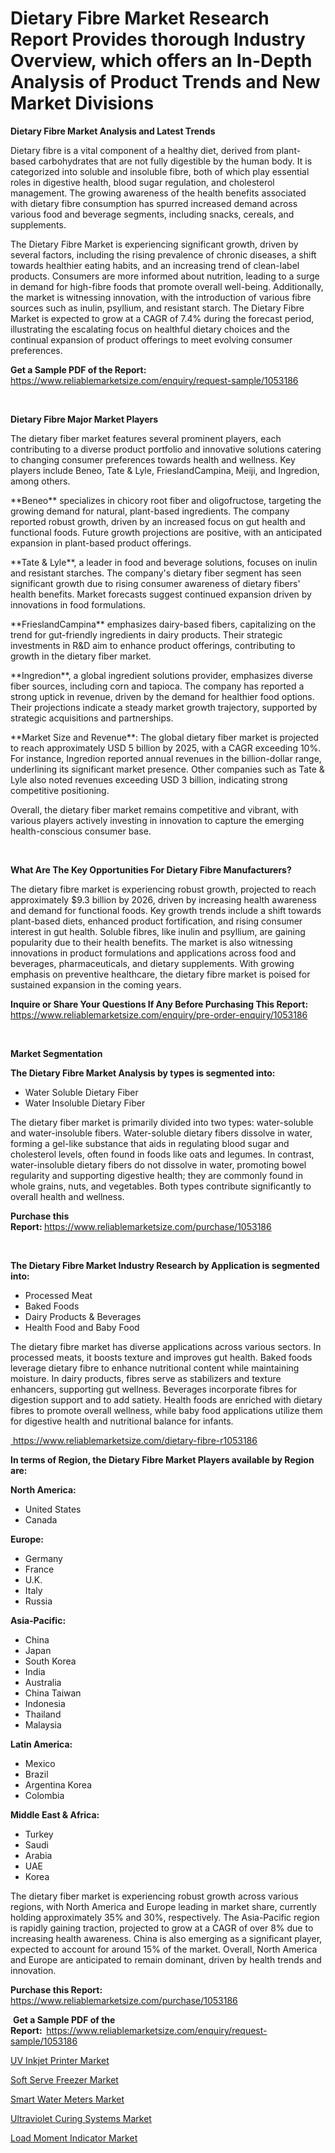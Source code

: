 <p><h1>Dietary Fibre Market Research Report Provides thorough Industry Overview, which offers an In-Depth Analysis of Product Trends and New Market Divisions</h1></p><p><strong>Dietary Fibre Market Analysis and Latest Trends</strong></p>
<p><p>Dietary fibre is a vital component of a healthy diet, derived from plant-based carbohydrates that are not fully digestible by the human body. It is categorized into soluble and insoluble fibre, both of which play essential roles in digestive health, blood sugar regulation, and cholesterol management. The growing awareness of the health benefits associated with dietary fibre consumption has spurred increased demand across various food and beverage segments, including snacks, cereals, and supplements.</p><p>The Dietary Fibre Market is experiencing significant growth, driven by several factors, including the rising prevalence of chronic diseases, a shift towards healthier eating habits, and an increasing trend of clean-label products. Consumers are more informed about nutrition, leading to a surge in demand for high-fibre foods that promote overall well-being. Additionally, the market is witnessing innovation, with the introduction of various fibre sources such as inulin, psyllium, and resistant starch. The Dietary Fibre Market is expected to grow at a CAGR of 7.4% during the forecast period, illustrating the escalating focus on healthful dietary choices and the continual expansion of product offerings to meet evolving consumer preferences.</p></p>
<p><strong>Get a Sample PDF of the Report:&nbsp;</strong> <a href="https://www.reliablemarketsize.com/enquiry/request-sample/1053186?utm_campaign=1939&utm_medium=2&utm_source=Github&utm_content=ia&utm_term=26122024&utm_id=dietary-fibre">https://www.reliablemarketsize.com/enquiry/request-sample/1053186</a></p>
<p>&nbsp;</p>
<p><strong>Dietary Fibre Major Market Players</strong></p>
<p><p>The dietary fiber market features several prominent players, each contributing to a diverse product portfolio and innovative solutions catering to changing consumer preferences towards health and wellness. Key players include Beneo, Tate & Lyle, FrieslandCampina, Meiji, and Ingredion, among others.</p><p>**Beneo** specializes in chicory root fiber and oligofructose, targeting the growing demand for natural, plant-based ingredients. The company reported robust growth, driven by an increased focus on gut health and functional foods. Future growth projections are positive, with an anticipated expansion in plant-based product offerings.</p><p>**Tate & Lyle**, a leader in food and beverage solutions, focuses on inulin and resistant starches. The company's dietary fiber segment has seen significant growth due to rising consumer awareness of dietary fibers' health benefits. Market forecasts suggest continued expansion driven by innovations in food formulations.</p><p>**FrieslandCampina** emphasizes dairy-based fibers, capitalizing on the trend for gut-friendly ingredients in dairy products. Their strategic investments in R&D aim to enhance product offerings, contributing to growth in the dietary fiber market.</p><p>**Ingredion**, a global ingredient solutions provider, emphasizes diverse fiber sources, including corn and tapioca. The company has reported a strong uptick in revenue, driven by the demand for healthier food options. Their projections indicate a steady market growth trajectory, supported by strategic acquisitions and partnerships.</p><p>**Market Size and Revenue**: The global dietary fiber market is projected to reach approximately USD 5 billion by 2025, with a CAGR exceeding 10%. For instance, Ingredion reported annual revenues in the billion-dollar range, underlining its significant market presence. Other companies such as Tate & Lyle also noted revenues exceeding USD 3 billion, indicating strong competitive positioning.</p><p>Overall, the dietary fiber market remains competitive and vibrant, with various players actively investing in innovation to capture the emerging health-conscious consumer base.</p></p>
<p>&nbsp;</p>
<p><strong>What Are The Key Opportunities For Dietary Fibre Manufacturers?</strong></p>
<p><p>The dietary fibre market is experiencing robust growth, projected to reach approximately $9.3 billion by 2026, driven by increasing health awareness and demand for functional foods. Key growth trends include a shift towards plant-based diets, enhanced product fortification, and rising consumer interest in gut health. Soluble fibres, like inulin and psyllium, are gaining popularity due to their health benefits. The market is also witnessing innovations in product formulations and applications across food and beverages, pharmaceuticals, and dietary supplements. With growing emphasis on preventive healthcare, the dietary fibre market is poised for sustained expansion in the coming years.</p></p>
<p><strong>Inquire or Share Your Questions If Any Before Purchasing This Report:</strong> <a href="https://www.reliablemarketsize.com/enquiry/pre-order-enquiry/1053186?utm_campaign=1939&utm_medium=2&utm_source=Github&utm_content=ia&utm_term=26122024&utm_id=dietary-fibre">https://www.reliablemarketsize.com/enquiry/pre-order-enquiry/1053186</a></p>
<p>&nbsp;</p>
<p><strong>Market Segmentation</strong></p>
<p><strong>The Dietary Fibre Market Analysis by types is segmented into:</strong></p>
<p><ul><li>Water Soluble Dietary Fiber</li><li>Water Insoluble Dietary Fiber</li></ul></p>
<p><p>The dietary fiber market is primarily divided into two types: water-soluble and water-insoluble fibers. Water-soluble dietary fibers dissolve in water, forming a gel-like substance that aids in regulating blood sugar and cholesterol levels, often found in foods like oats and legumes. In contrast, water-insoluble dietary fibers do not dissolve in water, promoting bowel regularity and supporting digestive health; they are commonly found in whole grains, nuts, and vegetables. Both types contribute significantly to overall health and wellness.</p></p>
<p><strong>Purchase this Report:&nbsp;</strong><a href="https://www.reliablemarketsize.com/purchase/1053186?utm_campaign=1939&utm_medium=2&utm_source=Github&utm_content=ia&utm_term=26122024&utm_id=dietary-fibre">https://www.reliablemarketsize.com/purchase/1053186</a></p>
<p>&nbsp;</p>
<p><strong>The Dietary Fibre Market Industry Research by Application is segmented into:</strong></p>
<p><ul><li>Processed Meat</li><li>Baked Foods</li><li>Dairy Products & Beverages</li><li>Health Food and Baby Food</li></ul></p>
<p><p>The dietary fibre market has diverse applications across various sectors. In processed meats, it boosts texture and improves gut health. Baked foods leverage dietary fibre to enhance nutritional content while maintaining moisture. In dairy products, fibres serve as stabilizers and texture enhancers, supporting gut wellness. Beverages incorporate fibres for digestion support and to add satiety. Health foods are enriched with dietary fibres to promote overall wellness, while baby food applications utilize them for digestive health and nutritional balance for infants.</p></p>
<p><a href="https://www.reliablemarketsize.com/dietary-fibre-r1053186?utm_campaign=1939&utm_medium=2&utm_source=Github&utm_content=ia&utm_term=26122024&utm_id=dietary-fibre">&nbsp;https://www.reliablemarketsize.com/dietary-fibre-r1053186</a></p>
<p><strong>In terms of Region, the Dietary Fibre Market Players available by Region are:</strong></p>
<p>
    <p> <strong> North America: </strong>
        <ul>
            <li>United States</li>
            <li>Canada</li>
        </ul>
        </p> 
    <p> <strong> Europe: </strong>
        <ul>
            <li>Germany</li>
            <li>France</li>
            <li>U.K.</li>
            <li>Italy</li>
            <li>Russia</li>
        </ul>
        </p> 
    <p> <strong> Asia-Pacific: </strong>
        <ul>
            <li>China</li>
            <li>Japan</li>
            <li>South Korea</li>
            <li>India</li>
            <li>Australia</li>
            <li>China Taiwan</li>
            <li>Indonesia</li>
            <li>Thailand</li>
            <li>Malaysia</li>
        </ul>
        </p> 
    <p> <strong> Latin America: </strong>
        <ul>
            <li>Mexico</li>
            <li>Brazil</li>
            <li>Argentina Korea</li>
            <li>Colombia</li>
        </ul>
        </p> 
    <p> <strong> Middle East & Africa: </strong>
        <ul>
            <li>Turkey</li>
            <li>Saudi</li>
            <li>Arabia</li>
            <li>UAE</li>
            <li>Korea</li>
        </ul>
    </p>
    </p>
<p><p>The dietary fiber market is experiencing robust growth across various regions, with North America and Europe leading in market share, currently holding approximately 35% and 30%, respectively. The Asia-Pacific region is rapidly gaining traction, projected to grow at a CAGR of over 8% due to increasing health awareness. China is also emerging as a significant player, expected to account for around 15% of the market. Overall, North America and Europe are anticipated to remain dominant, driven by health trends and innovation.</p></p>
<p><strong>Purchase this Report: </strong><a href="https://www.reliablemarketsize.com/purchase/1053186?utm_campaign=1939&utm_medium=2&utm_source=Github&utm_content=ia&utm_term=26122024&utm_id=dietary-fibre">https://www.reliablemarketsize.com/purchase/1053186</a></p>
<p>&nbsp;<strong>Get a Sample PDF of the Report:&nbsp;&nbsp;</strong><a href="https://www.reliablemarketsize.com/enquiry/request-sample/1053186?utm_campaign=1939&utm_medium=2&utm_source=Github&utm_content=ia&utm_term=26122024&utm_id=dietary-fibre">https://www.reliablemarketsize.com/enquiry/request-sample/1053186</a></p>
<p><strong></strong></p>
<p><p><a href="https://www.linkedin.com/pulse/global-perspective-uv-inkjet-printer-market-aforecastcagr-pp4qf?utm_campaign=1939&utm_medium=2&utm_source=Github&utm_content=ia&utm_term=26122024&utm_id=dietary-fibre">UV Inkjet Printer Market</a></p><p><a href="https://www.linkedin.com/pulse/exploring-soft-serve-freezer-market-dynamics-revenue-analysis-ppjmf?utm_campaign=1939&utm_medium=2&utm_source=Github&utm_content=ia&utm_term=26122024&utm_id=dietary-fibre">Soft Serve Freezer Market</a></p><p><a href="https://www.linkedin.com/pulse/future-trends-growth-prospects-smart-water-meters-market-forecast-sdn2f?utm_campaign=1939&utm_medium=2&utm_source=Github&utm_content=ia&utm_term=26122024&utm_id=dietary-fibre">Smart Water Meters Market</a></p><p><a href="https://www.linkedin.com/pulse/ultraviolet-curing-systems-market-analysis-report-focuses-cohyf?utm_campaign=1939&utm_medium=2&utm_source=Github&utm_content=ia&utm_term=26122024&utm_id=dietary-fibre">Ultraviolet Curing Systems Market</a></p><p><a href="https://www.linkedin.com/pulse/load-moment-indicator-market-size-2024-2031-technology-deployment-6gfif?utm_campaign=1939&utm_medium=2&utm_source=Github&utm_content=ia&utm_term=26122024&utm_id=dietary-fibre">Load Moment Indicator Market</a></p></p>